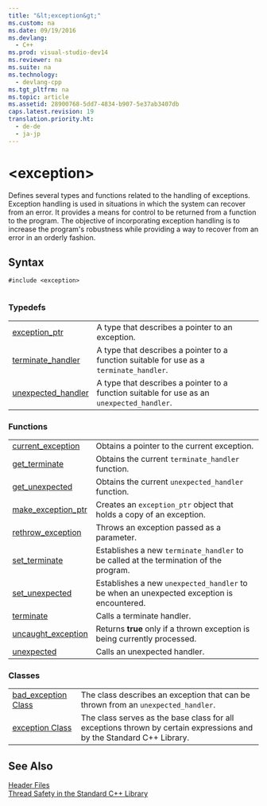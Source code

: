 ```yaml
---
title: "&lt;exception&gt;"
ms.custom: na
ms.date: 09/19/2016
ms.devlang: 
  - C++
ms.prod: visual-studio-dev14
ms.reviewer: na
ms.suite: na
ms.technology: 
  - devlang-cpp
ms.tgt_pltfrm: na
ms.topic: article
ms.assetid: 28900768-5dd7-4834-b907-5e37ab3407db
caps.latest.revision: 19
translation.priority.ht: 
  - de-de
  - ja-jp
---
```

# &lt;exception&gt;
Defines several types and functions related to the handling of exceptions. Exception handling is used in situations in which the system can recover from an error. It provides a means for control to be returned from a function to the program. The objective of incorporating exception handling is to increase the program's robustness while providing a way to recover from an error in an orderly fashion.  
  
## Syntax  
  
```  
#include <exception>  
  
```  
  
### Typedefs  
  
|||  
|-|-|  
|[exception_ptr](../vs140/-exception--typedefs.md#exception_ptr)|A type that describes a pointer to an exception.|  
|[terminate_handler](../vs140/-exception--typedefs.md#terminate_handler)|A type that describes a pointer to a function suitable for use as a `terminate_handler`.|  
|[unexpected_handler](../vs140/-exception--typedefs.md#unexpected_handler)|A type that describes a pointer to a function suitable for use as an `unexpected_handler`.|  
  
### Functions  
  
|||  
|-|-|  
|[current_exception](../vs140/-exception--functions.md#current_exception)|Obtains a pointer to the current exception.|  
|[get_terminate](../vs140/-exception--functions.md#get_terminate)|Obtains the current `terminate_handler` function.|  
|[get_unexpected](../vs140/-exception--functions.md#get_unexpected)|Obtains the current `unexpected_handler` function.|  
|[make_exception_ptr](../vs140/-exception--functions.md#make_exception_ptr)|Creates an `exception_ptr` object that holds a copy of an exception.|  
|[rethrow_exception](../vs140/-exception--functions.md#rethrow_exception)|Throws an exception passed as a parameter.|  
|[set_terminate](../vs140/-exception--functions.md#set_terminate)|Establishes a new `terminate_handler` to be called at the termination of the program.|  
|[set_unexpected](../vs140/-exception--functions.md#set_unexpected)|Establishes a new `unexpected_handler` to be when an unexpected exception is encountered.|  
|[terminate](../vs140/-exception--functions.md#terminate)|Calls a terminate handler.|  
|[uncaught_exception](../vs140/-exception--functions.md#uncaught_exception)|Returns **true** only if a thrown exception is being currently processed.|  
|[unexpected](../vs140/-exception--functions.md#unexpected)|Calls an unexpected handler.|  
  
### Classes  
  
|||  
|-|-|  
|[bad_exception Class](../vs140/bad_exception-Class.md)|The class describes an exception that can be thrown from an `unexpected_handler`.|  
|[exception Class](../vs140/exception-Class.md)|The class serves as the base class for all exceptions thrown by certain expressions and by the Standard C++ Library.|  
  
## See Also  
 [Header Files](../vs140/C---Standard-Library-Header-Files.md)   
 [Thread Safety in the Standard C++ Library](../vs140/Thread-Safety-in-the-C---Standard-Library.md)